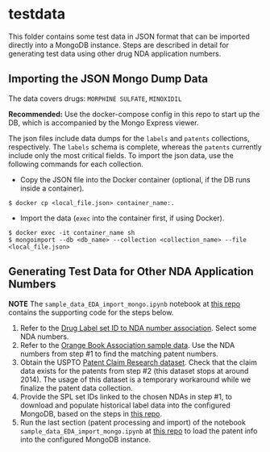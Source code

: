 # testdata

This folder contains some test data in JSON format that can be imported directly into a MongoDB instance. Steps are described in detail for generating test data using other drug NDA application numbers.

## Importing the JSON Mongo Dump Data

The data covers drugs: `MORPHINE SULFATE`, `MINOXIDIL`

**Recommended:** Use the docker-compose config in this repo to start up the DB, which is accompanied by the Mongo Express viewer.

The json files include data dumps for the `labels` and `patents` collections, respectively. The `labels` schema is complete, whereas the `patents` currently include only the most critical fields. To import the json data, use the following commands for each collection.

* Copy the JSON file into the Docker container (optional, if the DB runs inside a container).
```
$ docker cp <local_file.json> container_name:.
```

* Import the data (`exec` into the container first, if using Docker).
```
$ docker exec -it container_name sh
$ mongoimport --db <db_name> --collection <collection_name> --file <local_file.json>
```

## Generating Test Data for Other NDA Application Numbers

**NOTE** The `sample_data_EDA_import_mongo.ipynb` notebook at [this repo](https://github.com/pharmaDB/data_analysis/tree/main/ds_notebook/notebooks) contains the supporting code for the steps below.

1. Refer to the [Drug Label set ID to NDA number association](https://github.com/pharmaDB/data_analysis/blob/main/ds_notebook/notebooks/spl_id_label_nda.csv). Select some NDA numbers.
2. Refer to the [Orange Book Association sample data](https://raw.githubusercontent.com/pharmaDB/nber.org-Orange-Book-Data/main/FDA_drug_patents.csv). Use the NDA numbers from step #1 to find the matching patent numbers.
3. Obtain the USPTO [Patent Claim Research dataset](https://developer.uspto.gov/product/patent-and-patent-application-claims-data-stata-dta-and-ms-excel-csv). Check that the claim data exists for the patents from step #2 (this dataset stops at around 2014). The usage of this dataset is a temporary workaround while we finalize the patent data collection.
4. Provide the SPL set IDs linked to the chosen NDAs in step #1, to download and populate historical label data into the configured MongoDB, based on the steps in [this repo](https://github.com/pharmaDB/dailymed_data_processor).
5. Run the last section (patent processing and import) of the notebook `sample_data_EDA_import_mongo.ipynb` at [this repo](https://github.com/pharmaDB/data_analysis/tree/main/ds_notebook/notebooks) to load the patent info into the configured MongoDB instance.
